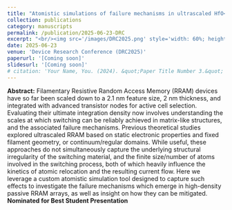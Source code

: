 ```yaml
---
title: "Atomistic simulations of failure mechanisms in ultrascaled HfO<sub>x</sub> RRAM arrays"
collection: publications
category: manuscripts
permalink: /publication/2025-06-23-DRC
excerpt: "<br/><img src='/images/DRC2025.png' style='width: 60%; height: auto;'>>"
date: 2025-06-23
venue: 'Device Research Conference (DRC2025)'
paperurl: '[Coming soon]'
slidesurl: '[Coming soon]'
# citation: 'Your Name, You. (2024). &quot;Paper Title Number 3.&quot; <i>GitHub Journal of Bugs</i>. 1(3).'
---
```


**Abstract:** Filamentary Resistive Random Access Memory (RRAM) devices have so far been scaled down to a 2.1 nm feature size, 2 nm thickness, and integrated with advanced transistor nodes for active cell selection. Evaluating their ultimate integration density now involves understanding the scales at which switching can be reliably achieved in matrix-like structures, and the associated failure mechanisms. Previous theoretical studies explored ultrascaled RRAM based on static electronic properties and fixed filament geometry, or continuum/regular domains. While useful, these approaches do not simultaneously capture the underlying structural irregularity of the switching material, and the finite size/number of atoms involved in the switching process, both of which heavily influence the kinetics of atomic relocation and the resulting current flow. Here we leverage a custom atomistic simulation tool designed to capture such effects to investigate the failure mechanisms which emerge in high-density passive RRAM arrays, as well as insight on how they can be mitigated. **Nominated for Best Student Presentation**


<!-- ![Coverage](https://manasakani.github.io/images/sccrossbar.png) -->
